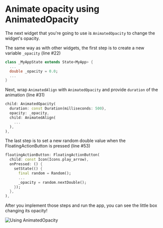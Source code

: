 # Animate opacity using AnimatedOpacity

The next widget that you're going to use is `AnimatedOpacity` to change the 
widget's opacity. 

The same way as with other widgets, the first step is to create a new 
variable `_opacity` (line #22)

```dart
class _MyAppState extends State<MyApp> {
  ...
  double _opacity = 0.0;
  ...
}
```

Next, wrap `AnimatedAlign` with `AnimatedOpacity` and provide `duration` of 
the animation (line #31)


```dart
child: AnimatedOpacity(
  duration: const Duration(milliseconds: 500),
  opacity: _opacity,
  child: AnimatedAlign(
    ...
  ),
),
```

The last step is to set a new random double value when the 
FloatingActionButton is pressed (line #53)

```dart
floatingActionButton: FloatingActionButton(
  child: const Icon(Icons.play_arrow),
  onPressed: () {
    setState(() {
      final random = Random();
      ...
      _opacity = random.nextDouble();
    });
  },
),
```

After you implement those steps and run the app, you can see the little box 
changing its opacity!

![Using AnimatedOpacity](https://github.com/pszklarska/flutter_animations_workshop/raw/main/assets/screen04.gif?raw=true)